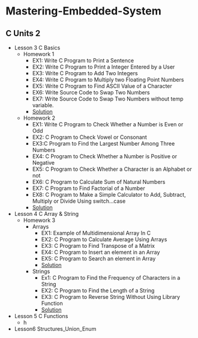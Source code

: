 # Mastering-Embedded-System

  ## C Units 2
-  Lesson 3 C Basics
      -  Homework 1
          -  EX1: Write C Program to Print a Sentence
          -  EX2: Write C Program to Print a Integer Entered by a User
          -  EX3: Write C Program to Add Two Integers
          -  EX4: Write C Program to Multiply two Floating Point Numbers
          -  EX5: Write C Program to Find ASCII Value of a Character
          -  EX6: Write Source Code to Swap Two Numbers
          -  EX7: Write Source Code to Swap Two Numbers without temp variable.
          - [Solution](https://github.com/OmarAdelShalaan/Mastering-Embedded-System/tree/main/My%20Assignment/my%20C%20Solution/Unit%202/Lecture%203%20C%20Basics%20ASS/Homework%201)
      -  Homework 2
          -  EX1: Write C Program to Check Whether a Number is Even or Odd 
          -  EX2: C Program to Check Vowel or Consonant
          -  EX3:C Program to Find the Largest Number Among Three Numbers
          -  EX4: C Program to Check Whether a Number is Positive or Negative
          -  EX5: C Program to Check Whether a Character is an Alphabet or not 
          -  EX6: C Program to Calculate Sum of Natural Numbers 
          -  EX7: C Program to Find Factorial of a Number
          -  EX8: C Program to Make a Simple Calculator to Add, Subtract, Multiply or Divide Using switch...case 
          - [Solution](https://github.com/OmarAdelShalaan/Mastering-Embedded-System/tree/main/My%20Assignment/my%20C%20Solution/Unit%202/Lecture%203%20C%20Basics%20ASS/Homework%202)
 -  Lesson 4 C Array & String
      -  Homework 3 
          -  Arrays 
              -  EX1: Example of Multidimensional Array In C
              -  EX2: C Program to Calculate Average Using Arrays
              -  EX3: C Program to Find Transpose of a Matrix 
              -  EX4: C Program to Insert an element in an Array 
              -  EX5: C Program to Search an element in Array
              -  [Solution](https://github.com/OmarAdelShalaan/Mastering-Embedded-System/tree/main/My%20Assignment/my%20C%20Solution/Unit%202/Lesson%204%20C%20Array%20%26%20String/Homework%203%20Array)
          -  Strings 
              -  Ex1: C Program to Find the Frequency of Characters in a String 
              -  EX2: C Program to Find the Length of a String 
              -  EX3: C Program to Reverse String Without Using Library Function 
              -  [Solution](https://github.com/OmarAdelShalaan/Mastering-Embedded-System/tree/main/My%20Assignment/my%20C%20Solution/Unit%202/Lesson%204%20C%20Array%20%26%20String/Homework%203%20String)
  -  Lesson 5 C Functions
      -  h
  -  Lesson6 Structures_Union_Enum
